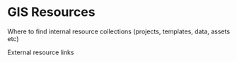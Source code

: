 # GIS Resources

Where to find internal resource collections (projects, templates, data, assets etc)

External resource links
